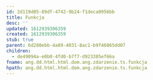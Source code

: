 ```yaml
---
id: 2d119d05-89df-4742-9b24-f1deca0956bb
title: Funkcja
desc: ''
updated: 1612939306359
created: 1612939306359
stub: true
parent: 6d280ebb-4a89-4031-8ac1-b9f46865dd07
children:
  - de49094a-e0b0-4fd0-b7f7-d923385ef66a
fname: ang.dd.html.html.dom.ang.zdarzenie.ts.funkcja
hpath: ang.dd.html.html.dom.ang.zdarzenie.ts.funkcja
---
```



